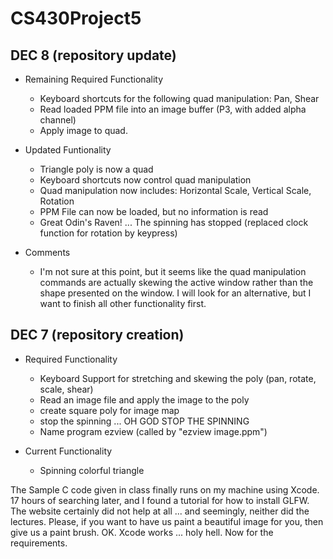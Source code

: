 # CS430Project5

DEC 8 (repository update)
-----
+ Remaining Required Functionality
  - Keyboard shortcuts for the following quad manipulation: Pan, Shear
  - Read loaded PPM file into an image buffer (P3, with added alpha channel)
  - Apply image to quad.

+ Updated Funtionality
  - Triangle poly is now a quad
  - Keyboard shortcuts now control quad manipulation
  - Quad manipulation now includes: Horizontal Scale, Vertical Scale, Rotation
  - PPM File can now be loaded, but no information is read
  - Great Odin's Raven! ... The spinning has stopped (replaced clock function for rotation by keypress)
 
 + Comments
   - I'm not sure at this point, but it seems like the quad manipulation commands are actually skewing the active window rather than the shape presented on the window. I will look for an alternative, but I want to finish all other functionality first.

DEC 7 (repository creation)
-----
+ Required Functionality
  - Keyboard Support for stretching and skewing the poly (pan, rotate, scale, shear)
  - Read an image file and apply the image to the poly
  - create square poly for image map
  - stop the spinning ... OH GOD STOP THE SPINNING
  - Name program ezview (called by "ezview image.ppm")

+ Current Functionality
  - Spinning colorful triangle

The Sample C code given in class finally runs on my machine using Xcode. 17 hours of searching later, and I found a tutorial for how to install GLFW. The website certainly did not help at all ... and seemingly, neither did the lectures. Please, if you want to have us paint a beautiful image for you, then give us a paint brush. OK. Xcode works ... holy hell. Now for the requirements.
